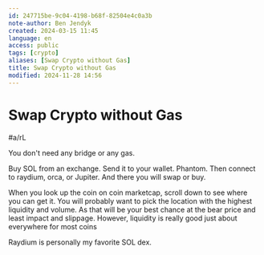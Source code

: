 ```yaml
---
id: 247715be-9c04-4198-b68f-82504e4c0a3b
note-author: Ben Jendyk
created: 2024-03-15 11:45
language: en
access: public
tags: [crypto]
aliases: [Swap Crypto without Gas]
title: Swap Crypto without Gas
modified: 2024-11-28 14:56
---
```


# Swap Crypto without Gas

#a/rL

You don't need any bridge or any gas.

Buy SOL from an exchange. Send it to your wallet. Phantom. Then connect to raydium, orca, or Jupiter. And there you will swap or buy.

When you look up the coin on coin marketcap, scroll down to see where you can get it. You will probably want to pick the location with the highest liquidity and volume. As that will be your best chance at the bear price and least impact and slippage. However, liquidity is really good just about everywhere for most coins

Raydium is personally my favorite SOL dex.
